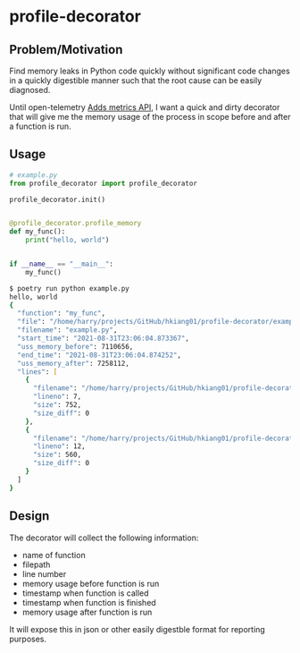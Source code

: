 # profile-decorator

## Problem/Motivation

Find memory leaks in Python code quickly without significant code changes in a quickly digestible manner such that the root cause can be easily diagnosed.

Until open-telemetry [Adds metrics API](https://github.com/open-telemetry/opentelemetry-python/pull/1887), I want a quick and dirty decorator that will give me the  memory usage of the process in scope before and after a function is run.

## Usage

```python
# example.py
from profile_decorator import profile_decorator

profile_decorator.init()


@profile_decorator.profile_memory
def my_func():
    print("hello, world")


if __name__ == "__main__":
    my_func()
```

```zsh
$ poetry run python example.py
hello, world
{
  "function": "my_func",
  "file": "/home/harry/projects/GitHub/hkiang01/profile-decorator/example.py",
  "filename": "example.py",
  "start_time": "2021-08-31T23:06:04.873367",
  "uss_memory_before": 7110656,
  "end_time": "2021-08-31T23:06:04.874252",
  "uss_memory_after": 7258112,
  "lines": [
    {
      "filename": "/home/harry/projects/GitHub/hkiang01/profile-decorator/example.py",
      "lineno": 7,
      "size": 752,
      "size_diff": 0
    },
    {
      "filename": "/home/harry/projects/GitHub/hkiang01/profile-decorator/example.py",
      "lineno": 12,
      "size": 560,
      "size_diff": 0
    }
  ]
}
```

## Design

The decorator will collect the following information:
- name of function
- filepath
- line number
- memory usage before function is run
- timestamp when function is called
- timestamp when function is finished
- memory usage after function is run

It will expose this in json or other easily digestble format for reporting purposes.
